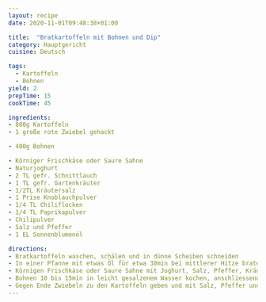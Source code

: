 ```yaml
---
layout: recipe
date: 2020-11-01T09:48:38+01:00

title:  "Bratkartoffeln mit Bohnen und Dip"
category: Hauptgericht
cuisine: Deutsch

tags:
  - Kartoffeln
  - Bohnen
yield: 2
prepTime: 15
cookTime: 45

ingredients:
- 800g Kartoffeln
- 1 große rote Zwiebel gehackt

- 400g Bohnen

- Körniger Frischkäse oder Saure Sahne
- Naturjoghurt
- 2 TL gefr. Schnittlauch
- 1 TL gefr. Gartenkräuter
- 1/2TL Kräutersalz
- 1 Prise Knoblauchpulver
- 1/4 TL Chiliflocken
- 1/4 TL Paprikapulver
- Chilipulver
- Salz und Pfeffer
- 1 EL Sonnenblumenöl

directions:
- Bratkartoffeln waschen, schälen und in dünne Scheiben schneiden
- In einer Pfanne mit etwas Öl für etwa 30min bei mittlerer Hitze braten (anfangs mit Deckel) und gelegentlich wenden
- Körnigen Frischkäse oder Saure Sahne mit Joghurt, Salz, Pfeffer, Kräutersalz, Paprikapulver, Chiliflocken, Knoblauchpulver, Schnittlauch und Gartenkräutern vermengen
- Bohnen 10 bis 15min in leicht gesalzenem Wasser kochen, anschliessend in Butter schwenken
- Gegen Ende Zwiebeln zu den Kartoffeln geben und mit Salz, Pfeffer und _wenig_ Paprikapulver würzen
---
```

